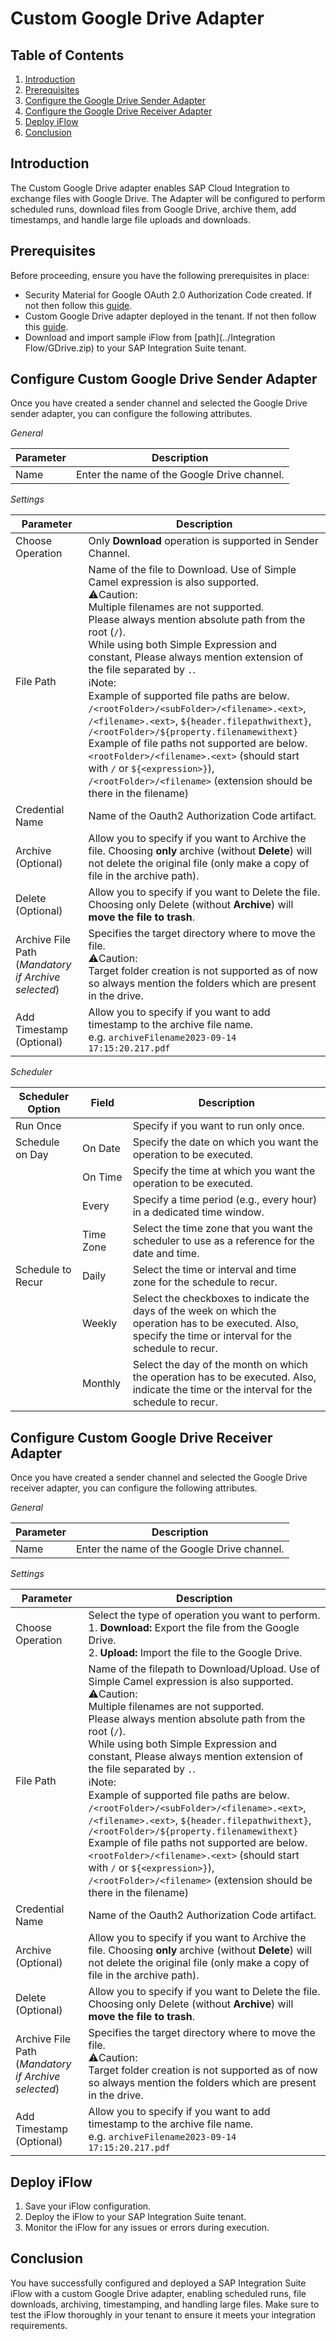 # Custom Google Drive Adapter

## Table of Contents
1. [Introduction](#introduction)
2. [Prerequisites](#prerequisites)
3. [Configure the Google Drive Sender Adapter](#configure-google-drive-adapter)
4. [Configure the Google Drive Receiver Adapter](#configure-google-drive-adapter)
5. [Deploy iFlow](#deploy-iflow)
6. [Conclusion](#conclusion)

## Introduction
The Custom Google Drive adapter enables SAP Cloud Integration to exchange files with Google Drive. The Adapter will be configured to perform scheduled runs, download files from Google Drive, archive them, add timestamps, and handle large file uploads and downloads.

## Prerequisites
Before proceeding, ensure you have the following prerequisites in place:
- Security Material for Google OAuth 2.0 Authorization Code created. If not then follow this [guide](createSecurityMaterial.md).
- Custom Google Drive adapter deployed in the tenant. If not then follow this [guide](configureAndDeploy.md).
- Download and import sample iFlow from [path](../Integration Flow/GDrive.zip) to your SAP Integration Suite tenant.

## Configure Custom Google Drive Sender Adapter

Once you have created a sender channel and selected the Google Drive sender adapter, you can configure the following attributes.

*General*

| Parameter | Description                                 |
|----------|---------------------------------------------|
| Name | Enter the name of the Google Drive channel. |

*Settings*

| Parameter                                           | Description                                                                                                                                                                                                                                                                                                                                                                                                                                                                                                                                                                                                                                                                                                                                             |
|-----------------------------------------------------|---------------------------------------------------------------------------------------------------------------------------------------------------------------------------------------------------------------------------------------------------------------------------------------------------------------------------------------------------------------------------------------------------------------------------------------------------------------------------------------------------------------------------------------------------------------------------------------------------------------------------------------------------------------------------------------------------------------------------------------------------------|
| Choose Operation                                    | Only **Download** operation is supported in Sender Channel.                                                                                                                                                                                                                                                                                                                                                                                                                                                                                                                                                                                                                                                                                             |
| File Path                                           | Name of the file to Download. Use of Simple Camel expression is also supported.<br/> ⚠️Caution:<br/> Multiple filenames are not supported.<br/> Please always mention absolute path from the root (`/`).<br/> While using both Simple Expression and constant, Please always mention extension of the file separated by `.`.<br/> ℹ️Note:<br/> Example of supported file paths are below.<br/> `/<rootFolder>/<subFolder>/<filename>.<ext>`, `/<filename>.<ext>`, `${header.filepathwithext}`, `/<rootFolder>/${property.filenamewithext}`<br/>Example of file paths not supported are below.<br/> `<rootFolder>/<filename>.<ext>` (should start with `/` or `${<expression>}`), `/<rootFolder>/<filename>` (extension should be there in the filename) |
| Credential Name                                     | Name of the Oauth2 Authorization Code artifact.                                                                                                                                                                                                                                                                                                                                                                                                                                                                                                                                                                                                                                                                                                         |
| Archive (Optional)                                  | Allow you to specify if you want to Archive the file. Choosing **only** archive (without **Delete**) will not delete the original file (only make a copy of file in the archive path).                                                                                                                                                                                                                                                                                                                                                                                                                                                                                                                                                                  |
| Delete (Optional)                                   | Allow you to specify if you want to Delete the file. Choosing only Delete (without **Archive**) will **move the file to trash**.                                                                                                                                                                                                                                                                                                                                                                                                                                                                                                                                                                                                                        |
| Archive File Path (_Mandatory if Archive selected_) | Specifies the target directory where to move the file.<br/>  ⚠️Caution:<br/> Target folder creation is not supported as of now so always mention the folders which are present in the drive.                                                                                                                                                                                                                                                                                                                                                                                                                                                                                                                                                            |
| Add Timestamp (Optional)                            | Allow you to specify if you want to add timestamp to the archive file name.<br/> e.g. `archiveFilename2023-09-14 17:15:20.217.pdf`                                                                                                                                                                                                                                                                                                                                                                                                                                                                                                                                                                                                                      |

*Scheduler*

| Scheduler Option  | Field     | Description                                                                                                                                                     |
|-------------------|-----------|-----------------------------------------------------------------------------------------------------------------------------------------------------------------|
| Run Once          |           | Specify if you want to run only once.                                                                                                                           |
| Schedule on Day   | On Date   | Specify the date on which you want the operation to be executed.                                                                                                |
|                   | On Time   | Specify the time at which you want the operation to be executed.                                                                                                |
|                   | Every     | Specify a time period (e.g., every hour) in a dedicated time window.                                                                                            |
|                   | Time Zone | Select the time zone that you want the scheduler to use as a reference for the date and time.                                                                   |
| Schedule to Recur | Daily     | Select the time or interval and time zone for the schedule to recur.                                                                                            |
|                   | Weekly    | Select the checkboxes to indicate the days of the week on which the operation has to be executed. Also, specify the time or interval for the schedule to recur. |
|                   | Monthly   | Select the day of the month on which the operation has to be executed. Also, indicate the time or the interval for the schedule to recur.                       |

## Configure Custom Google Drive Receiver Adapter

Once you have created a sender channel and selected the Google Drive receiver adapter, you can configure the following attributes.

*General*

| Parameter | Description                                 |
|----------|---------------------------------------------|
| Name | Enter the name of the Google Drive channel. |

*Settings*

| Parameter                                           | Description                                                                                                                                                                                                                                                                                                                                                                                                                                                                                                                                                                                                                                                                                                                                                        |
|-----------------------------------------------------|--------------------------------------------------------------------------------------------------------------------------------------------------------------------------------------------------------------------------------------------------------------------------------------------------------------------------------------------------------------------------------------------------------------------------------------------------------------------------------------------------------------------------------------------------------------------------------------------------------------------------------------------------------------------------------------------------------------------------------------------------------------------|
| Choose Operation                                    | Select the type of operation you want to perform.<br/> 1. **Download:** Export the file from the Google Drive.<br/> 2. **Upload:** Import the file to the Google Drive.                                                                                                                                                                                                                                                                                                                                                                                                                                                                                                                                                                                            |
| File Path                                           | Name of the filepath to Download/Upload. Use of Simple Camel expression is also supported.<br/> ⚠️Caution:<br/> Multiple filenames are not supported.<br/> Please always mention absolute path from the root (`/`).<br/> While using both Simple Expression and constant, Please always mention extension of the file separated by `.`.<br/> ℹ️Note:<br/> Example of supported file paths are below.<br/> `/<rootFolder>/<subFolder>/<filename>.<ext>`, `/<filename>.<ext>`, `${header.filepathwithext}`, `/<rootFolder>/${property.filenamewithext}`<br/>Example of file paths not supported are below.<br/> `<rootFolder>/<filename>.<ext>` (should start with `/` or `${<expression>}`), `/<rootFolder>/<filename>` (extension should be there in the filename) |
| Credential Name                                     | Name of the Oauth2 Authorization Code artifact.                                                                                                                                                                                                                                                                                                                                                                                                                                                                                                                                                                                                                                                                                                                    |
| Archive (Optional)                                  | Allow you to specify if you want to Archive the file. Choosing **only** archive (without **Delete**) will not delete the original file (only make a copy of file in the archive path).                                                                                                                                                                                                                                                                                                                                                                                                                                                                                                                                                                             |
| Delete (Optional)                                   | Allow you to specify if you want to Delete the file. Choosing only Delete (without **Archive**) will **move the file to trash**.                                                                                                                                                                                                                                                                                                                                                                                                                                                                                                                                                                                                                                   |
| Archive File Path (_Mandatory if Archive selected_) | Specifies the target directory where to move the file.<br/>  ⚠️Caution:<br/> Target folder creation is not supported as of now so always mention the folders which are present in the drive.                                                                                                                                                                                                                                                                                                                                                                                                                                                                                                                                                                       |
| Add Timestamp (Optional)                            | Allow you to specify if you want to add timestamp to the archive file name.<br/> e.g. `archiveFilename2023-09-14 17:15:20.217.pdf`                                                                                                                                                                                                                                                                                                                                                                                                                                                                                                                                                                                                                                 |


## Deploy iFlow
1. Save your iFlow configuration.
2. Deploy the iFlow to your SAP Integration Suite tenant.
3. Monitor the iFlow for any issues or errors during execution.

## Conclusion
You have successfully configured and deployed a SAP Integration Suite iFlow with a custom Google Drive adapter, enabling scheduled runs, file downloads, archiving, timestamping, and handling large files. Make sure to test the iFlow thoroughly in your tenant to ensure it meets your integration requirements.

